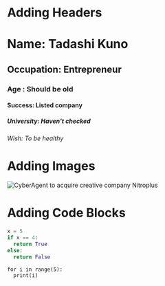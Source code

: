 # Adding Headers
# Name: Tadashi Kuno
## Occupation: Entrepreneur
### Age : Should be old
#### Success: Listed company
##### University: Haven't checked
###### Wish: To be healthy

# Adding Images
![CyberAgent to acquire creative company Nitroplus](https://cdn.animenewsnetwork.com/thumbnails/max600x600/cms/news.7/212446/30416_ext_03_0.jpg)

# Adding Code Blocks
```python
x = 5
if x == 4:
  return True
else:
  return False
```

```
for i in range(5):
  print(i)
```
